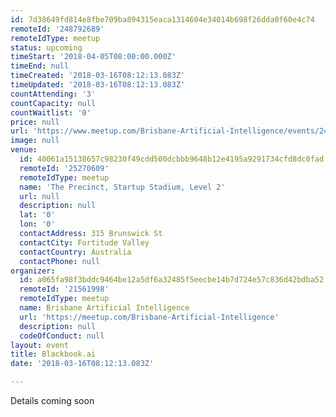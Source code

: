 ```yaml
---
id: 7d38649fd814e8fbe709ba894315eaca1314604e34014b698f26dda0f60e4c74
remoteId: '248792689'
remoteIdType: meetup
status: upcoming
timeStart: '2018-04-05T08:00:00.000Z'
timeEnd: null
timeCreated: '2018-03-16T08:12:13.083Z'
timeUpdated: '2018-03-16T08:12:13.083Z'
countAttending: '3'
countCapacity: null
countWaitlist: '0'
price: null
url: 'https://www.meetup.com/Brisbane-Artificial-Intelligence/events/248792689/'
image: null
venue:
  id: 40061a15138657c98230f49cdd500dcbbb9648b12e4195a9291734cfd8dc0fad
  remoteId: '25270609'
  remoteIdType: meetup
  name: 'The Precinct, Startup Stadium, Level 2'
  url: null
  description: null
  lat: '0'
  lon: '0'
  contactAddress: 315 Brunswick St
  contactCity: Fortitude Valley
  contactCountry: Australia
  contactPhone: null
organizer:
  id: a065fa98f3bddc9464be12a5df6a32485f5eecbe14b7d724e57c836d42bdba52
  remoteId: '21561998'
  remoteIdType: meetup
  name: Brisbane Artificial Intelligence
  url: 'https://meetup.com/Brisbane-Artificial-Intelligence'
  description: null
  codeOfConduct: null
layout: event
title: Blackbook.ai
date: '2018-03-16T08:12:13.083Z'

---
```

<p>Details coming soon</p>
